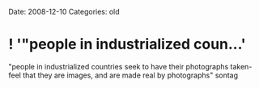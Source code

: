 Date: 2008-12-10
Categories: old

# ! '"people in industrialized coun...'

"people in industrialized countries seek to have their photographs taken-feel that they are images, and are made real by photographs" sontag
